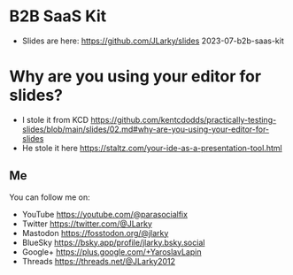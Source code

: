 # B2B SaaS Kit

- Slides are here: https://github.com/JLarky/slides 2023-07-b2b-saas-kit

# Why are you using your editor for slides?

- I stole it from KCD https://github.com/kentcdodds/practically-testing-slides/blob/main/slides/02.md#why-are-you-using-your-editor-for-slides
- He stole it here https://staltz.com/your-ide-as-a-presentation-tool.html

## Me

You can follow me on:

- YouTube https://youtube.com/@parasocialfix
- Twitter https://twitter.com/@JLarky
- Mastodon https://fosstodon.org/@jlarky
- BlueSky https://bsky.app/profile/jlarky.bsky.social
- Google+ https://plus.google.com/+YaroslavLapin
- Threads https://threads.net/@JLarky2012

<!-- One of these closed 4 years ago and the other opened yesterday, I don't remember which is which at this point -->
